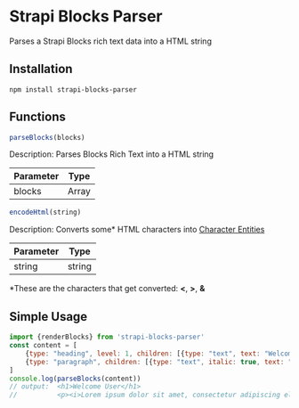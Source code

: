 # Strapi Blocks Parser
Parses a Strapi Blocks rich text data into a HTML string

## Installation
```
npm install strapi-blocks-parser
```
## Functions
```javascript
parseBlocks(blocks)
```

Description: Parses Blocks Rich Text into a HTML string

|Parameter|Type |
|---------|-----|
|blocks   |Array|

```javascript
encodeHtml(string)
```

Description: Converts some* HTML characters into [Character Entities](https://www.w3schools.com/html/html_entities.asp)

|Parameter|Type  |
|---------|------|
|string   |string|

*These are the characters that get converted: **<**, **>**, **&**

## Simple Usage
```javascript
import {renderBlocks} from 'strapi-blocks-parser'
const content = [
    {type: "heading", level: 1, children: [{type: "text", text: "Welcome User"}]},
    {type: "paragraph", children: [{type: "text", italic: true, text: "Lorem ipsum dolor sit amet, consectetur adipiscing elit, sed do eiusmod tempor incididunt ut labore et dolore magna aliqua. Ut enim ad minim veniam, quis nostrud exercitation ullamco laboris nisi ut aliquip ex ea commodo consequat. Duis aute irure dolor in reprehenderit in voluptate velit esse cillum dolore eu fugiat nulla pariatur. Excepteur sint occaecat cupidatat non proident, sunt in culpa qui officia deserunt mollit anim id est laborum."}]}
]
console.log(parseBlocks(content))
// output:  <h1>Welcome User</h1>
//          <p><i>Lorem ipsum dolor sit amet, consectetur adipiscing elit, sed do eiusmod tempor incididunt ut labore et dolore magna aliqua. Ut enim ad minim veniam, quis nostrud exercitation ullamco laboris nisi ut aliquip ex ea commodo consequat. Duis aute irure dolor in reprehenderit in voluptate velit esse cillum dolore eu fugiat nulla pariatur. Excepteur sint occaecat cupidatat non proident, sunt in culpa qui officia deserunt mollit anim id est laborum.</i></p>
```
